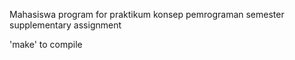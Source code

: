 Mahasiswa program for praktikum konsep pemrograman semester supplementary assignment

'make' to compile

